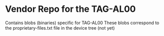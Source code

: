 Vendor Repo for the TAG-AL00
=======================================

Contains blobs (binaries) specific for TAG-AL00
These blobs correspond to the proprietary-files.txt file in the device tree (not yet)
